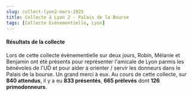 ```yaml
---
slug: collect-lyon2-mars-2025
title: Collecte à Lyon 2 - Palais de la Bourse
tags: [Collecte Evènementielle, Lyon]
---
```


#### Résultats de la collecte

Lors de cette collecte évènementielle sur deux jours, Robin, Mélanie et Benjamin ont été présents pour représenter l'amicale de Lyon parmis les bénévoles de l'UD et pour aider à orienter / servir les donneurs dans le Palais de la bourse. Un grand merci à eux. Au cours de cette collecte, sur **840 attendus**, il y a eu **833 présentés**, **665 prélevés** dont **126 primodonneurs**.

